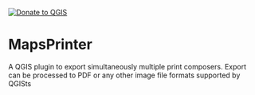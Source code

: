 [![Donate to QGIS](https://img.shields.io/badge/donate%20to-QGIS-green.svg)](http://qgis.org/en/site/getinvolved/donations.html)


# MapsPrinter
A QGIS plugin to export simultaneously multiple print composers.
Export can be processed to PDF or any other image file formats supported by QGISts
